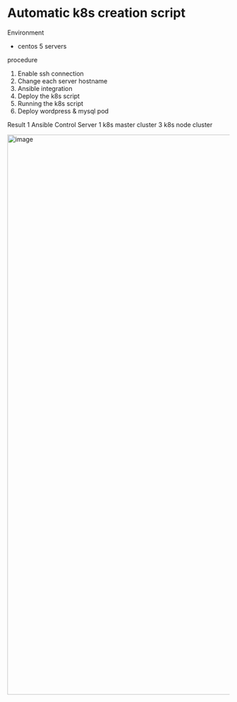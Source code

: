 # Automatic k8s creation script

Environment
- centos 5 servers 

procedure

1. Enable ssh connection
2. Change each server hostname
3. Ansible integration
4. Deploy the k8s script
5. Running the k8s script
6. Deploy wordpress & mysql pod

Result
1 Ansible Control Server
1 k8s master cluster
3 k8s node cluster




<img width="1270" alt="image" src="https://github.com/houhohou/Hybrid-cloud/assets/110747183/dfb802a6-c706-4ee0-94a1-d67b6c42177c">

